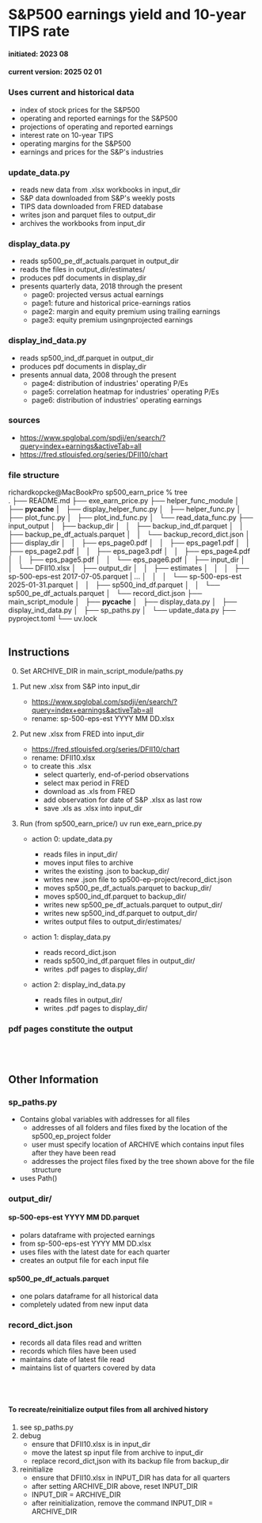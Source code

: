 # S&P500 earnings yield and 10-year TIPS rate
#### initiated:  2023 08
#### current version:  2025 02 01
### Uses current and historical data
- index of stock prices for the S&P500
- operating and reported earnings for the S&P500
- projections of operating and reported earnings
- interest rate on 10-year TIPS
- operating margins for the S&P500
- earnings and prices for the S&P's industries

### update_data.py
- reads new data from .xlsx workbooks in input_dir
- S&P data downloaded from S&P's weekly posts
- TIPS data downloaded from FRED database
- writes json and parquet files to output_dir
- archives the workbooks from input_dir

### display_data.py
- reads sp500_pe_df_actuals.parquet in output_dir
- reads the files in output_dir/estimates/
- produces pdf documents in display_dir
- presents quarterly data, 2018 through the present
    - page0: projected versus actual earnings
    - page1: future and historical price-earnings ratios
    - page2: margin and equity premium using trailing earnings
    - page3: equity premium usingnprojected earnings

### display_ind_data.py
- reads sp500_ind_df.parquet in output_dir
- produces pdf documents in display_dir
- presents annual data, 2008 through the present
    - page4: distribution of industries' operating P/Es
    - page5: correlation heatmap for industries' operating P/Es
    - page6: distribution of industries' operating earnings

### sources
- https://www.spglobal.com/spdji/en/search/?query=index+earnings&activeTab=all
- https://fred.stlouisfed.org/series/DFII10/chart

### file structure
richardkopcke@MacBookPro sp500_earn_price % tree            
.
├── README.md
├── exe_earn_price.py
├── helper_func_module
│   ├── __pycache__
│   ├── display_helper_func.py
│   ├── helper_func.py
│   ├── plot_func.py
│   ├── plot_ind_func.py
│   └── read_data_func.py
├── input_output
│   ├── backup_dir
│   │   ├── backup_ind_df.parquet
│   │   ├── backup_pe_df_actuals.parquet
│   │   └── backup_record_dict.json
│   ├── display_dir
│   │   ├── eps_page0.pdf
│   │   ├── eps_page1.pdf
│   │   ├── eps_page2.pdf
│   │   ├── eps_page3.pdf
│   │   ├── eps_page4.pdf
│   │   ├── eps_page5.pdf
│   │   └── eps_page6.pdf
│   ├── input_dir
│   │   └── DFII10.xlsx
│   ├── output_dir
│   │   ├── estimates
│   │   │   ├── sp-500-eps-est 2017-07-05.parquet
            | ...
│   │   │   └── sp-500-eps-est 2025-01-31.parquet
│   │   ├── sp500_ind_df.parquet
│   │   └── sp500_pe_df_actuals.parquet
│   └── record_dict.json
├── main_script_module
│   ├── __pycache__
│   ├── display_data.py
│   ├── display_ind_data.py
│   ├── sp_paths.py
│   └── update_data.py
├── pyproject.toml
└── uv.lock
<br>
<br>

## Instructions
0. Set ARCHIVE_DIR in main_script_module/paths.py

1. Put new .xlsx from S&P into input_dir
    - https://www.spglobal.com/spdji/en/search/?query=index+earnings&activeTab=all
    - rename: sp-500-eps-est YYYY MM DD.xlsx
    
2. Put new .xlsx from FRED into input_dir
    - https://fred.stlouisfed.org/series/DFII10/chart
    - rename: DFII10.xlsx
    - to create this .xlsx
        - select quarterly, end-of-period observations
        - select max period in FRED
        - download as .xls from FRED
        - add observation for date of S&P .xlsx as last row
        - save .xls as .xlsx into input_dir

3. Run (from sp500_earn_price/) uv run exe_earn_price.py

    - action 0: update_data.py
        - reads files in input_dir/
        - moves input files to archive
        - writes the existing .json to backup_dir/
        - writes new .json file to sp500-ep-project/record_dict.json
        - moves sp500_pe_df_actuals.parquet to backup_dir/
        - moves sp500_ind_df.parquet to backup_dir/
        - writes new sp500_pe_df_actuals.parquet to output_dir/
        - writes new sp500_ind_df.parquet to output_dir/
        - writes output files to output_dir/estimates/

    - action 1: display_data.py
        - reads record_dict.json
        - reads sp500_ind_df.parquet files in output_dir/
        - writes .pdf pages to display_dir/

    - action 2: display_ind_data.py
        - reads files in output_dir/
        - writes .pdf pages to display_dir/
   
### pdf pages constitute the output
<br>
<br>

## Other Information
### sp_paths.py
-  Contains global variables with addresses for all files
    - addresses of all folders and files fixed by the location of the sp500_ep_project folder
    - user must specify location of ARCHIVE which contains input files after they have been read
    - addresses the project files fixed by the tree shown above for the file structure
- uses Path()

### output_dir/
#### sp-500-eps-est YYYY MM DD.parquet
- polars dataframe with projected earnings
- from sp-500-eps-est YYYY MM DD.xlsx
- uses files with the latest date for each quarter
- creates an output file for each input file

#### sp500_pe_df_actuals.parquet
- one polars dataframe for all historical data
- completely udated from new input data
### record_dict.json
- records all data files read and written
- records which files have been used
- maintains date of latest file read
- maintains list of quarters covered by data
<br>
<br>

#### To recreate/reinitialize output files from all archived history
1. see sp_paths.py
2. debug
    - ensure that DFII10.xlsx is in input_dir
    - move the latest sp input file from archive to input_dir
    - replace record_dict,json with its backup file from backup_dir
3. reinitialize
    - ensure that DFII10.xlsx in INPUT_DIR has data for all quarters
    - after setting ARCHIVE_DIR above, reset INPUT_DIR
    - INPUT_DIR = ARCHIVE_DIR
    - after reinitialization, remove the command INPUT_DIR = ARCHIVE_DIR
